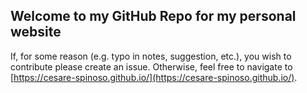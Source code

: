 ## Welcome to my GitHub Repo for my personal website
If, for some reason (e.g. typo in notes, suggestion, etc.), you wish to contribute please create an issue. Otherwise, feel free to navigate to [https://cesare-spinoso.github.io/](https://cesare-spinoso.github.io/).